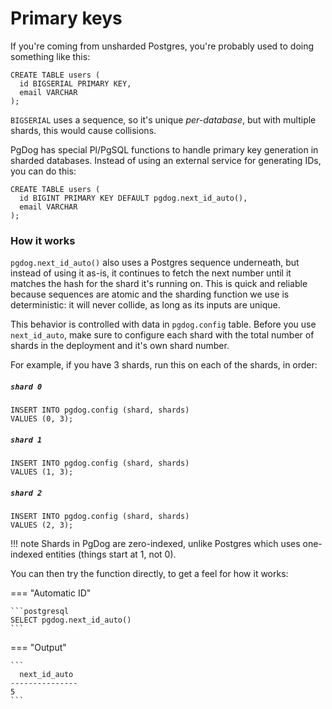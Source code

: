 # Primary keys

If you're coming from unsharded Postgres, you're probably used to doing something like this:

```postgresql
CREATE TABLE users (
  id BIGSERIAL PRIMARY KEY,
  email VARCHAR
);
```

`BIGSERIAL` uses a sequence, so it's unique _per-database_, but with multiple shards, this would cause collisions.

PgDog has special Pl/PgSQL functions to handle primary key generation in sharded databases. Instead of using an external service for generating IDs, you can do this:

```postgresql
CREATE TABLE users (
  id BIGINT PRIMARY KEY DEFAULT pgdog.next_id_auto(),
  email VARCHAR
);
```

### How it works

`pgdog.next_id_auto()` also uses a Postgres sequence underneath, but instead of using it as-is, it continues to fetch the next number until it matches the hash for the shard it's running on. This is quick and reliable because sequences are atomic and the sharding function we use is deterministic: it will never collide, as long as its inputs are unique.

This behavior is controlled with data in `pgdog.config` table. Before you use `next_id_auto`, make sure to configure each shard with the total number of shards in the deployment and it's own shard number.

For example, if you have 3 shards, run this on each of the shards, in order:

##### `shard 0`
```postgresql
INSERT INTO pgdog.config (shard, shards)
VALUES (0, 3);
```

##### `shard 1`
```postgresql
INSERT INTO pgdog.config (shard, shards)
VALUES (1, 3);
```

##### `shard 2`
```postgresql
INSERT INTO pgdog.config (shard, shards)
VALUES (2, 3);
```

!!! note
    Shards in PgDog are zero-indexed, unlike Postgres which uses one-indexed entities (things start at 1, not 0).

You can then try the function directly, to get a feel for how it works:

=== "Automatic ID"

    ```postgresql
    SELECT pgdog.next_id_auto()
    ```

=== "Output"

    ```
      next_id_auto
    ---------------
    5
    ```
